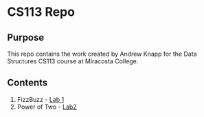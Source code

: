 # CS113 Repo

## Purpose
This repo contains the work created by Andrew Knapp for the Data Structures CS113 course at Miracosta College.

## Contents
1) FizzBuzz - [Lab 1](https://github.com/andrewjknapp/CS113_Data_Structures/tree/main/src/lab1)
2) Power of Two - [Lab2](https://github.com/andrewjknapp/CS113_Data_Structures/tree/main/src/lab2)